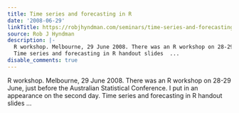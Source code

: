 ```yaml
---
title: Time series and forecasting in R
date: '2008-06-29'
linkTitle: https://robjhyndman.com/seminars/time-series-and-forecasting-in-r/
source: Rob J Hyndman
description: |-
  R workshop. Melbourne, 29 June 2008. There was an R workshop on 28-29 June, just before the Australian Statistical Conference. I put in an appearance on the second day.
  Time series and forecasting in R handout slides  ...
disable_comments: true
---
```

R workshop. Melbourne, 29 June 2008. There was an R workshop on 28-29 June, just before the Australian Statistical Conference. I put in an appearance on the second day.
Time series and forecasting in R handout slides  ...
